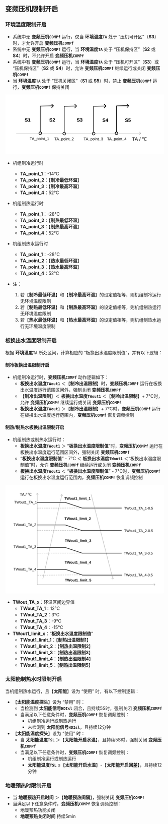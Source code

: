 <!-- 注意事项 -->
<!-- 起始分级标题：##（二级标题） -->

## 变频压机限制开启

### 环境温度限制开启

- 系统中无 **变频压机`COMPf`** 运行，仅当 **环境温度`TA`** 处于 “压机可开区”（**S3**）时，才允许开启 **变频压机`COMPf`**
- 系统中无 **变频压机`COMPf`** 运行，当 **环境温度`TA`** 处于 “压机保持区”（**S2** 或 **S4**）时，不允许开启 **变频压机`COMPf`**
- 系统中有 **变频压机`COMPf`** 运行，当 **环境温度`TA`** 处于 “压机可开区”（**S3**）或 “压机保持区”（**S2** 或 **S4**）时，允许 **变频压机`COMPf`** 继续运行或关闭 **变频压机`COMPf`**
- 当 **环境温度`TA`** 处于 “压机关闭区”（**S1** 或 **S5**）时，禁止 **变频压机`COMPf`** 运行，**变频压机`COMPf`** 保持关闭

![变频压机限制开启-环境温度限制开启](.img/变频压机限制开启-环境温度限制开启.svg#large)

- 机组制冷运行时
  - **TA_point_1**：-14℃
  - **TA_point_2**：【**制冷最低环温**】
  - **TA_point_3**：【**制冷最高环温**】
  - **TA_point_4**：52℃
- 机组制热运行时
  - **TA_point_1**：-28℃
  - **TA_point_2**：【**制热最低环温**】
  - **TA_point_3**：【**制热最高环温**】
  - **TA_point_4**：52℃
- 机组制热水运行时
  - **TA_point_1**：-28℃
  - **TA_point_2**：【**热水最低环温**】
  - **TA_point_3**：【**热水最高环温**】
  - **TA_point_4**：52℃

- 注：
  1. 若【**制冷最低环温**】和【**制冷最高环温**】的设定值相等，则机组制冷运行无环境温度限制
  2. 若【**制热最低环温**】和【**制热最高环温**】的设定值相等，则机组制热运行无环境温度限制
  3. 若【**热水最低环温**】和【**热水最高环温**】的设定值相等，则机组制热水运行无环境温度限制

### 板换出水温度限制开启

根据 **环境温度`TA`** 所处区间，计算相应的 “板换出水温度限制值”，并有以下逻辑：

#### 制冷板换出温限制开启

- 机组制冷运行时，**变频压机`COMPf`** 动作逻辑如下：
  - **板换出水温度`TWout1`** ＜【**制冷出温限制**】时，**变频压机`COMPf`** 运行在板换出水温度运行范围区间外，强制关闭 **变频压机`COMPf`**
  - 【**制冷出温限制**】＜ **板换出水温度`TWout1`** ＜【**制冷出温限制**】+ 7℃时，允许 **变频压机`COMPf`** 继续运行或关闭 **变频压机`COMPf`**
  - **板换出水温度`TWout1`** ＞【**制冷出温限制**】+ 7℃时，**变频压机`COMPf`** 运行在板换出水温度运行范围内，**变频压机`COMPf`** 恢复调频控制

#### 制热/制热水板换出温限制开启

- 机组制热或制热水运行时：
  - **板换出水温度`TWout1`** ＞ “**板换出水温度限制值**”时，**变频压机`COMPf`** 运行在板换出水温度运行范围区间外，强制关闭 **变频压机`COMPf`**
  - “**板换出水温度限制值**” - 7℃ ＜ **板换出水温度`TWout1`** ＜“板换出水温度限制值”时，允许 **变频压机`COMPf`** 继续运行或关闭 **变频压机`COMPf`**
  - **板换出水温度`TWout1`** ＜ “**板换出水温度限制值**” - 7℃时，**变频压机`COMPf`** 运行在板换出水温度运行范围内，**变频压机`COMPf`** 恢复调频控制

![变频压机限制开启-板换出水温度限制开启](.img/变频压机限制开启-板换出水温度限制开启.svg#large)

- **TWout_TA_x**：环温区间边界值
  - **TWout_TA_1**：12℃
  - **TWout_TA_2**：3℃
  - **TWout_TA_3**：-9℃
  - **TWout_TA_4**：-15℃
- **TWout1_limit_x**：“**板换出水温度限制值**”
  - **TWout1_limit_1**：【**制热出温限制1**】
  - **TWout1_limit_2**：【**制热出温限制2**】
  - **TWout1_limit_3**：【**制热出温限制3**】
  - **TWout1_limit_4**：【**制热出温限制4**】
  - **TWout1_limit_5**：【**制热出温限制5**】

### 太阳能制热水时限制开启

当机组制热水运行，且【**太阳能**】设为 “使用” 时，有以下控制逻辑：

- 【**太阳能温度探头**】设为 “禁用” 时：
  - 当检测到 **太阳能信号`HDIsl`** 闭合，且持续5S时，强制关闭 **变频压机`COMPf`**
  - 当满足以下任意条件时，**变频压机`COMPf`** 恢复调频控制：
    - 机组制冷运行或制热运行
    - 未检测到 **太阳能信号`HDIsl`**，且持续12分钟
- 【**太阳能温度探头**】设为 “使用” 时：
  - 当 **太阳能温度`TSL`** ＞【**太阳能开启水温**】，且持续5S时，强制关闭 **变频压机`COMPf`**
  - 当满足以下任意条件时，**变频压机`COMPf`** 恢复调频控制：
    - 机组制冷运行或制热运行
    - **太阳能温度`TSL`** ≤【**太阳能开启水温**】-【**太阳能开启回差**】，且持续12分钟

### 地暖预热时限制开启

- 当 **地暖预热开启时间** ＞【**地暖预热间隔**】，强制关闭 **变频压机`COMPf`**
- 当满足以下任意条件时，**变频压机`COMPf`** 恢复调频控制：
  - 地暖预热功能关闭
  - **地暖预热关闭时间** 持续5min